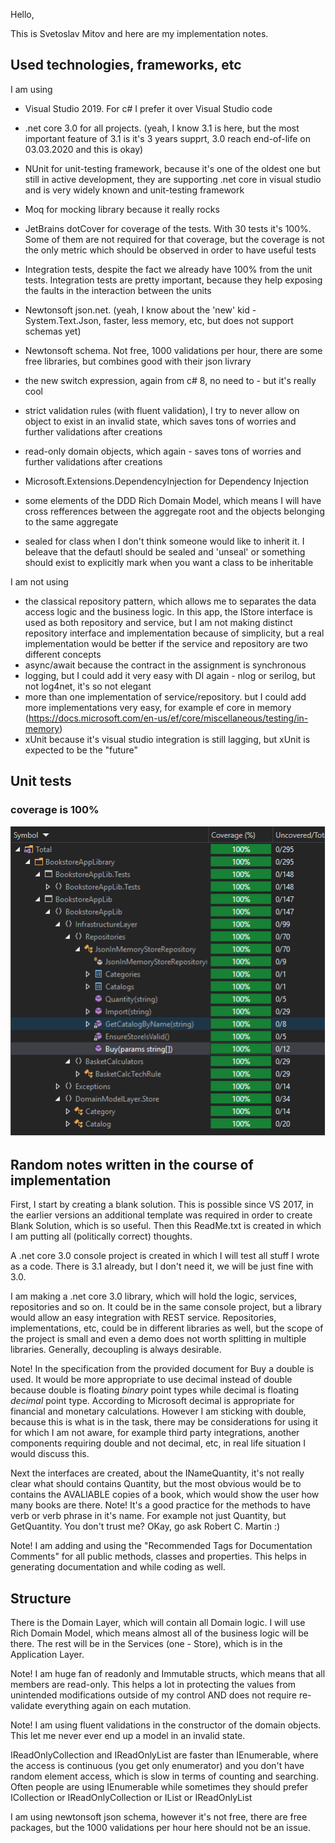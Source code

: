 Hello,

This is Svetoslav Mitov and here are my implementation notes.

## Used technologies, frameworks, etc
I am using
 - Visual Studio 2019. For c# I prefer it over Visual Studio code 
 - .net core 3.0 for all projects. (yeah, I know 3.1 is here, but the most important feature of 3.1 is it's 3 years supprt, 3.0 reach end-of-life on 03.03.2020 and this is okay)
 - NUnit for unit-testing framework, because it's one of the oldest one but still in active development, they are supporting .net core in visual studio and is very widely known and unit-testing framework
 - Moq for mocking library because it really rocks
 - JetBrains dotCover for coverage of the tests. With 30 tests it's 100%. Some of them are not required for that coverage, but the coverage is not the only metric which should be observed in order to have useful tests
 - Integration tests, despite the fact we already have 100% from the unit tests. Integration tests are pretty important, because they help exposing the faults in the interaction between the units
 - Newtonsoft json.net. (yeah, I know about the 'new' kid - System.Text.Json, faster, less memory, etc, but does not support schemas yet)
 - Newtonsoft schema. Not free, 1000 validations per hour, there are some free libraries, but combines good with their json livrary
 
 - the new switch expression, again from c# 8, no need to - but it's really cool
 - strict validation rules (with fluent validation), I try to never allow on object to exist in an invalid state, which saves tons of worries and further validations after creations
 - read-only domain objects, which again - saves tons of worries and further validations after creations

 - Microsoft.Extensions.DependencyInjection for Dependency Injection
 - some elements of the DDD Rich Domain Model, which means I will have cross refferences between the aggregate root and the objects belonging to the same aggregate
 - sealed for class when I don't think someone would like to inherit it. I beleave that the defautl should be sealed and 'unseal' or something should exist to explicitly mark when you want a class to be inheritable


 
 I am not using
 - the classical repository pattern, which allows me to separates the data access logic and the business logic. In this app, the IStore interface is used as both repository and service, but I am not making distinct repository interface and implementation because of simplicity, but a real implementation would be better if the service and repository are two different concepts
 - async/await because the contract in the assignment is synchronous
 - logging, but I could add it very easy with DI again - nlog or serilog, but not log4net, it's so not elegant
 - more than one implementation of service/repository. but I could add more implementations very easy, for example ef core in memory (https://docs.microsoft.com/en-us/ef/core/miscellaneous/testing/in-memory)
 - xUnit because it's visual studio integration is still lagging, but xUnit is expected to be the "future"
 
 
 ## Unit tests 
 
 ### coverage is 100%
 
![unit test coverage](Screenshots/UnitTestCoverage.png)


 ## Random notes written in the course of implementation
 
First, I start by creating a blank solution. This is possible since VS 2017, in the earlier versions an additional template was required in order to create Blank Solution, which is so useful.
Then this ReadMe.txt is created in which I am putting all (politically correct) thoughts.

A .net core 3.0 console project is created in which I will test all stuff I wrote as a code.
There is 3.1 already, but I don't need it, we will be just fine with 3.0.

I am making a .net core 3.0 library, which will hold the logic, services, repositories and so on.
It could be in the same console project, but a library would allow an easy integration with REST service.
Repositories, implementations, etc, could be in different libraries as well, but the scope of the project is small and even a demo does not worth splitting in multiple libraries.
Generally, decoupling is always desirable.

Note! In the specification from the provided document for Buy a double is used. 
It would be more appropriate to use decimal instead of double because double is floating *binary* point types while decimal is floating *decimal* point type.
According to Microsoft decimal is appropriate for financial and monetary calculations.
However I am sticking with double, because this is what is in the task, there may be considerations for using it for which I am not aware, for example third party integrations, another components requiring double and not decimal, etc, in real life situation I would discuss this.

Next the interfaces are created, about the INameQuantity, it's not really clear what should contains Quantity, but the most obvious would be to contains the AVALIABLE copies of a book, which would show the user how many books are there.
Note! It's a good practice for the methods to have verb or verb phrase in it's name. For example not just Quantity, but GetQuantity. You don't trust me? OKay, go ask Robert C. Martin :)

Note! I am adding and using the "Recommended Tags for Documentation Comments" for all public methods, classes and properties. This helps in generating documentation and while coding as well.

## Structure 
There is the Domain Layer, which will contain all Domain logic.
I will use Rich Domain Model, which means almost all of the business logic will be there.
The rest will be in the Services (one - Store), which is in the Application Layer.

Note! I am huge fan of readonly and Immutable structs, which means that all members are read-only.
This helps a lot in protecting the values  from unintended modifications outside of my control AND does not require re-validate everything again on each mutation.

Note! I am using fluent validations in the constructor of the domain objects. This let me never ever end up a model in an invalid state.

IReadOnlyCollection and IReadOnlyList are faster than IEnumerable, where the access is continuous (you get only enumerator) and you don't have random element access, which is slow in terms of counting and searching.
Often people are using IEnumerable while sometimes they should prefer ICollection or IReadOnlyCollection or IList or IReadOnlyList

I am using newtonsoft json schema, however it's not free, there are free packages, but the 1000 validations per hour here should not be an issue.
